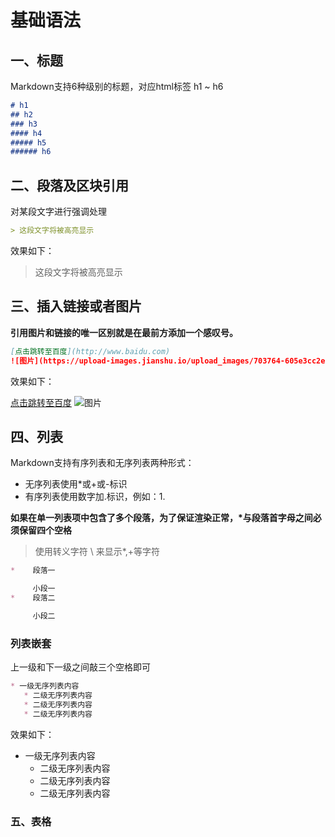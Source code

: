 # 基础语法
## 一、标题
Markdown支持6种级别的标题，对应html标签 h1 ~ h6
```markdown
# h1
## h2
### h3
#### h4
##### h5
###### h6
```
## 二、段落及区块引用
对某段文字进行强调处理
```markdown
> 这段文字将被高亮显示
```
效果如下：
> 这段文字将被高亮显示

## 三、插入链接或者图片
**引用图片和链接的唯一区别就是在最前方添加一个感叹号。**
```markdown
[点击跳转至百度](http://www.baidu.com)
![图片](https://upload-images.jianshu.io/upload_images/703764-605e3cc2ecb664f6.jpg?imageMogr2/auto-orient/strip%7CimageView2/2/w/1240)
```
效果如下：

[点击跳转至百度](http://www.baidu.com)
![图片](https://upload-images.jianshu.io/upload_images/703764-605e3cc2ecb664f6.jpg?imageMogr2/auto-orient/strip%7CimageView2/2/w/1240)

## 四、列表
Markdown支持有序列表和无序列表两种形式：
* 无序列表使用*或+或-标识
* 有序列表使用数字加.标识，例如：1.

**如果在单一列表项中包含了多个段落，为了保证渲染正常，\*与段落首字母之间必须保留四个空格**
>使用转义字符 \ 来显示\*,\+等字符
```markdown
*    段落一

     小段一
*    段落二

     小段二
```

### 列表嵌套
上一级和下一级之间敲三个空格即可
```markdown
* 一级无序列表内容
   * 二级无序列表内容
   * 二级无序列表内容
   * 二级无序列表内容
```
效果如下：
* 一级无序列表内容
   * 二级无序列表内容
   * 二级无序列表内容
   * 二级无序列表内容

### 五、表格